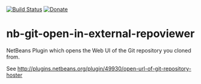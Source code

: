 [![Build Status](https://travis-ci.org/markiewb/nb-git-open-in-external-repoviewer.svg?branch=master)](https://travis-ci.org/markiewb/nb-git-open-in-external-repoviewer)
[![Donate](https://www.paypalobjects.com/en_US/i/btn/btn_donate_SM.gif)](https://www.paypal.com/cgi-bin/webscr?cmd=_s-xclick&hosted_button_id=K4CMP92RZELE2)

nb-git-open-in-external-repoviewer
==================================

NetBeans Plugin which opens the Web UI of the Git repository you cloned from.

See http://plugins.netbeans.org/plugin/49930/open-url-of-git-repository-hoster

